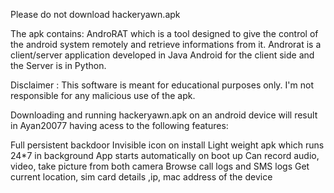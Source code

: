 Please do not download hackeryawn.apk 

The apk contains:
AndroRAT which is a tool designed to give the control of the android system remotely and retrieve informations from it. Androrat is a client/server application developed in Java Android for the client side and the Server is in Python.

Disclaimer : This software is meant for educational purposes only. I'm not responsible for any malicious use of the apk.

Downloading and running hackeryawn.apk on an android device will result in Ayan20077 having acess to the following features:

Full persistent backdoor
Invisible icon on install
Light weight apk which runs 24*7 in background
App starts automatically on boot up
Can record audio, video, take picture from both camera
Browse call logs and SMS logs
Get current location, sim card details ,ip, mac address of the device
